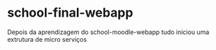 # school-final-webapp
Depois da aprendizagem do school-moodle-webapp tudo iniciou uma extrutura de micro serviços
